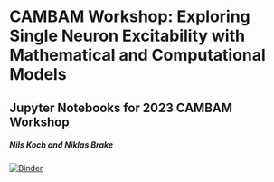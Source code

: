 # CAMBAM Workshop: Exploring Single Neuron Excitability with Mathematical and Computational Models

## Jupyter Notebooks for 2023 CAMBAM Workshop
##### Nils Koch and Niklas Brake

[![Binder](https://mybinder.org/badge_logo.svg)](https://mybinder.org/v2/gh/nkoch1/CAMBAM_Workshop_Neuron_Excitability.git/HEAD?labpath=Jupyter_notebook_test.ipynb)
